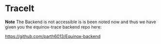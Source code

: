# TraceIt

**Note**
The Backend is not accessible is is been noted now and thus we have given you the equinox-trace backend repo here:

https://github.com/parth6013/Equinox-backend
